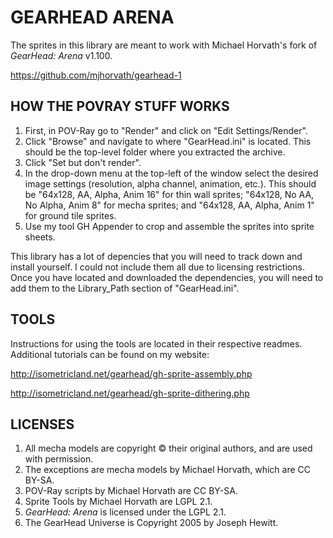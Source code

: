 # GEARHEAD ARENA

The sprites in this library are meant to work with Michael Horvath's fork of _GearHead: Arena_ v1.100.

https://github.com/mjhorvath/gearhead-1

## HOW THE POVRAY STUFF WORKS

1. First, in POV-Ray go to "Render" and click on "Edit Settings/Render".
1. Click "Browse" and navigate to where "GearHead.ini" is located. This should be the top-level folder where you extracted the archive.
1. Click "Set but don't render".
1. In the drop-down menu at the top-left of the window select the desired image settings (resolution, alpha channel, animation, etc.). This should be "64x128, AA, Alpha, Anim 16" for thin wall sprites; "64x128, No AA, No Alpha, Anim 8" for mecha sprites; and "64x128, AA, Alpha, Anim 1" for ground tile sprites.
1. Use my tool GH Appender to crop and assemble the sprites into sprite sheets.

This library has a lot of depencies that you will need to track down and install yourself. I could not include them all due to licensing restrictions. Once you have located and downloaded the dependencies, you will need to add them to the Library_Path section of "GearHead.ini".

## TOOLS

Instructions for using the tools are located in their respective readmes. Additional tutorials can be found on my website:

http://isometricland.net/gearhead/gh-sprite-assembly.php

http://isometricland.net/gearhead/gh-sprite-dithering.php

## LICENSES

1. All mecha models are copyright © their original authors, and are used with permission.
1. The exceptions are mecha models by Michael Horvath, which are CC BY-SA.
1. POV-Ray scripts by Michael Horvath are CC BY-SA.
1. Sprite Tools by Michael Horvath are LGPL 2.1.
1. _GearHead: Arena_ is licensed under the LGPL 2.1.
1. The GearHead Universe is Copyright 2005 by Joseph Hewitt.
